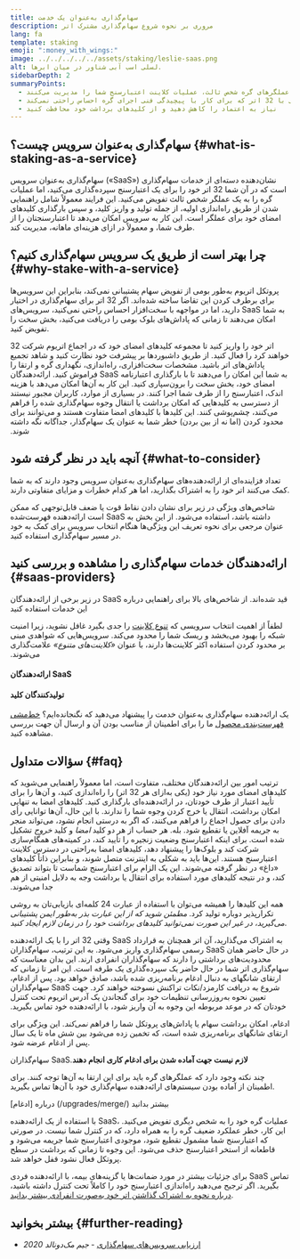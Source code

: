 ```yaml
---
title: سهام‌گذاری به‌عنوان یک خدمت
description: مروری بر نحوه شروع سهام‌گذاری مشترک اتر
lang: fa
template: staking
emoji: ":money_with_wings:"
image: ../../../../../assets/staking/leslie-saas.png
alt: لسلی اسب آبی شناور در میان ابرها.
sidebarDepth: 2
summaryPoints:
  - عملگرهای گره شخص ثالث، عملیات کلاینت اعتبارسنج شما را مدیریت می‌کنند
  - گزینه‌ای عالی برای هر کسی با 32 اتر که برای کار با پیچیدگی فنی اجرای گره احساس راحتی نمی‌کند
  - نیاز به اعتماد را کاهش دهید و از کلیدهای برداشت خود محافظت کنید
---
```


## سهام‌گذاری به‌عنوان سرویس چیست؟ {#what-is-staking-as-a-service}

سهام‌گذاری به‌عنوان سرویس («SaaS») نشان‌دهنده دسته‌ای از خدمات سهام‌گذاری است که در آن شما 32 اتر خود را برای یک اعتبارسنج سپرده‌گذاری می‌کنید، اما عملیات گره را به یک عملگر شخص ثالث تفویض می‌کنید. این فرایند معمولاً شامل راهنمایی شدن از طریق راه‌اندازی اولیه، از جمله تولید و واریز کلید، و سپس بارگذاری کلیدهای امضای خود برای عملگر است. این کار به سرویس امکان می‌دهد تا اعتبارسنجتان را از طرف شما، و معمولاً در ازای هزینه‌ای ماهانه، مدیریت کند.

## چرا بهتر است از طریق یک سرویس سهام‌گذاری کنیم؟ {#why-stake-with-a-service}

پروتکل اتریوم به‌طور بومی از تفویض سهام پشتیبانی نمی‌کند، بنابراین این سرویس‌ها برای برطرف کردن این تقاضا ساخته شده‌اند. اگر 32 اتر برای سهام‌گذاری در اختیار دارید، اما در مواجهه با سخت‌افزار احساس راحتی نمی‌کنید، سرویس‌های SaaS به شما امکان می‌دهند تا زمانی که پاداش‌های بلوک بومی را دریافت می‌کنید، بخش سخت را تفویض کنید.

<CardGrid>
  <Card title="اعتبارسنج خودتان" emoji=":desktop_computer:">
    32 اتر خود را واریز کنید تا مجموعه کلیدهای امضای خود که در اجماع اتریوم شرکت خواهند کرد را فعال کنید. از طریق داشبوردها بر پیشرفت خود نظارت کنید و شاهد تجمیع پاداش‌های اتر باشید.
  </Card>
  <Card title="شروع آسان" emoji="🏁">
    مشخصات سخت‌افزاری، راه‌اندازی، نگهداری گره و ارتقا را فراموش کنید.
    ارائه‌دهندگان SaaS به شما این امکان را می‌دهند تا با بارگذاری اعتبارنامه امضای خود، بخش سخت را برون‌سپاری کنید. این کار به آن‌ها امکان می‌دهد با هزینه اندک، اعتبارسنج را از طرف شما اجرا کنند.
  </Card>
  <Card title="محدود کردن ریسکتان" emoji=":shield:">
    در بسیاری از موارد، کاربران مجبور نیستند از دسترسی به کلیدهایی که امکان برداشت یا انتقال وجوه سهام‌گذاری شده را فراهم می‌کنند، چشم‌پوشی کنند. این کلیدها با کلیدهای امضا متفاوت هستند و می‌توانند برای محدود کردن (اما نه از بین بردن) خطر شما به عنوان یک سهام‌گذار، جداگانه نگه داشته شوند.
  </Card>
</CardGrid>

<StakingComparison page="saas" />

## آنچه باید در نظر گرفته شود {#what-to-consider}

تعداد فزاینده‌ای از ارائه‌دهنده‌های سهام‌گذاری به‌عنوان سرویس وجود دارند که به شما کمک می‌کنند اتر خود را به اشتراک بگذارید، اما هر کدام خطرات و مزایای متفاوتی دارند.

شاخص‌های ویژگی در زیر برای نشان دادن نقاط قوت یا ضعف قابل‌توجهی که ممکن است ارائه‌دهنده فهرست‌شده SaaS داشته باشد، استفاده می‌شود. از این بخش به عنوان مرجعی برای نحوه تعریف این ویژگی‌ها هنگام انتخاب سرویس برای کمک به خود در مسیر سهام‌گذاری استفاده کنید.

<StakingConsiderations page="saas" />

## ارائه‌دهندگان خدمات سهام‌گذاری را مشاهده و بررسی کنید {#saas-providers}

در زیر برخی از ارائه‌دهندگان SaaS قید شده‌اند. از شاخص‌های بالا برای راهنمایی درباره این خدمات استفاده کنید

<InfoBanner emoji="⚠️" isWarning>
لطفاً از اهمیت انتخاب سرویسی که <a href="/developers/docs/nodes-and-clients/client-diversity/">تنوع کلاینت</a> را جدی بگیرد غافل نشوید، زیرا امنیت شبکه را بهبود می‌بخشد و ریسک شما را محدود می‌کند. سرویس‌هایی که شواهدی مبنی بر محدود کردن استفاده اکثر کلاینت‌ها دارند، با عنوان <em style="text-transform: uppercase;">«کلاینت‌های متنوع»</em> علامت‌گذاری می‌شوند.

</InfoBanner>

#### ارائه‌دهندگان SaaS

<StakingProductsCardGrid category="saas" />

#### تولید‌کنندگان کلید

<StakingProductsCardGrid category="keyGen" />

یک ارائه‌دهنده سهام‌گذاری به‌عنوان خدمت را پیشنهاد می‌دهید که نگنجانده‌ایم؟ [خط‌مشی فهرست‌بندی محصول](/contributing/adding-staking-products/) ما را برای اطمینان از مناسب بودن آن و ارسال آن جهت بررسی مشاهده کنید.

## سؤالات متداول {#faq}

<ExpandableCard title="چه کسی کلیدهای من را نگه می‌دارد؟" eventCategory="SaasStaking" eventName="clicked who holds my keys">
  ترتیب امور بین ارائه‌دهندگان مختلف، متفاوت است، اما معمولاً راهنمایی می‌شوید که کلیدهای امضای مورد نیاز خود (یکی به‌ازای هر 32 اتر) را راه‌اندازی کنید، و آن‌ها را برای تأیید اعتبار از طرف خودتان، در ارائه‌دهنده‌ای بارگذاری کنید. کلیدهای امضا به تنهایی امکان برداشت، انتقال یا خرج کردن وجوه شما را ندارند. با این حال، آن‌ها توانایی رأی دادن برای حصول اجماع را فراهم می‌کنند، که اگر به درستی انجام نشود، می‌تواند منجر به جریمه آفلاین یا تقطیع شود.
</ExpandableCard>

<ExpandableCard title="پس دو مجموعه کلید وجود دارد؟" eventCategory="SaasStaking" eventName="clicked so there are two sets of keys">
بله. هر حساب از هر دو کلید <em>امضا</em> و کلید <em>خروج</em> تشکیل شده است. برای اینکه اعتبارسنج وضعیت زنجیره را تأیید کند، در کمیته‌های همگام‌سازی شرکت کند و بلوک‌ها را پیشنهاد دهد، کلیدهای امضا به‌راحتی در دسترس کلاینت اعتبارسنج هستند. این‌ها باید به شکلی به اینترنت متصل شوند، و بنابراین ذاتاً کلیدهای «داغ» در نظر گرفته می‌شوند. این یک الزام برای اعتبارسنج شماست تا بتواند تصدیق کند، و در نتیجه کلیدهای مورد استفاده برای انتقال یا برداشت وجه به دلایل امنیتی از هم جدا می‌شوند.

همه این کلیدها را همیشه می‌توان با استفاده از عبارت 24 کلمه‌ای بازیابی‌تان به روشی تکرارپذیر دوباره تولید کرد. <em>مطمئن شوید که از این عبارت بذر به‌طور ایمن پشتیبانی می‌گیرید، در غیر این صورت نمی‌توانید کلیدهای برداشت خود را در زمان لازم ایجاد کنید</em>.
</ExpandableCard>

<ExpandableCard title="چه زمانی می‌توانم برداشت کنم؟" eventCategory="SaasStaking" eventName="clicked when can I withdraw">
  وقتی 32 اتر را با یک ارائه‌دهنده SaaS به اشتراک می‌گذارید، آن اتر همچنان به قرارداد رسمی سهام‌گذاری واریز می‌شود. به این ترتیب، سهام‌گذاران SaaS در حال حاضر همان محدودیت‌های برداشتی را دارند که سهام‌گذاران انفرادی ارند. این بدان معناست که سهام‌گذاری اتر شما در حال حاضر یک سپرده‌گذاری یک طرفه است. این امر تا زمانی که ارتقای شانگهای به دنبال ادغام برنامه‌ریزی شده باشد، صادق خواهد بود.
</ExpandableCard>

<ExpandableCard title="با بروزرسانی ادغام چه چیزی تغییر خواهد کرد؟" eventCategory="SaasStaking" eventName="clicked what will change with the Merge">
  پس از ادغام، سهام‌گذاران SaaS شروع به دریافت کارمزد/نکات تراکنش نسوخته خواهند کرد. جهت تعیین نحوه به‌روزرسانی تنظیمات خود برای گنجاندن یک آدرس اتریوم تحت کنترل خودتان که در موعد مربوطه این وجوه به آن واریز شود، با ارائه‌دهنده خود تماس بگیرید.

ادغام، امکان برداشت سهام یا پاداش‌های پروتکل شما را فراهم <em>نمی‌کند</em>. این ویژگی برای ارتقای شانگهای برنامه‌ریزی شده است، که تخمین زده می‌شود بین شش ماه تا یک سال پس از ادغام عرضه شود.
</ExpandableCard>

<ExpandableCard title="آیا سهام‌گذاران SaaS نیاز به انجام کاری برای ادغام دارند؟">
سهام‌گذاران SaaS‏ <strong>لازم نیست جهت آماده شدن برای ادغام کاری انجام دهند</strong>.

چند نکته وجود دارد که عملگرهای گره باید برای این ارتقا به آن‌ها توجه کنند. برای اطمینان از آماده بودن سیستم‌های ارائه‌دهنده سهام‌گذاری خود با آن‌ها تماس بگیرید.

درباره [ادغام] (/upgrades/merge/) بیشتر بدانید
</ExpandableCard>

<ExpandableCard title="اگر مشمول تقطیع شوم چه اتفاقی می افتد؟" eventCategory="SaasStaking" eventName="clicked what happens if I get slashed">
با استفاده از یک ارائه‌دهنده SaaS، عملیات گره خود را به شخص دیگری تفویض می‌کنید. این کار، خطر عملکرد ضعیف گره را به همراه دارد، که در کنترل شما نیست. در صورتی که اعتبارسنج شما مشمول تقطیع شود، موجودی اعتبارسنج شما جریمه می‌شود و قاطعانه از استخر اعتبارسنج حذف می‌شود. این وجوه تا زمانی که برداشت در سطح پروتکل فعال نشود قفل خواهد شد.

برای جزئیات بیشتر در مورد ضمانت‌ها یا گزینه‌های بیمه، با ارائه‌دهنده فردی SaaS تماس بگیرید. اگر ترجیح می‌دهید راه‌اندازی اعتبارسنج خود را کاملاً تحت کنترل داشته باشید، <a href="/staking/solo/">درباره نحوه به اشتراک گذاشتن اتر خود به‌صورت انفرادی بیشتر بدانید</a>.
</ExpandableCard>

## بیشتر بخوانید {#further-reading}

- [ارزیابی سرویس‌های سهام‌گذاری](https://www.attestant.io/posts/evaluating-staking-services/) - _جیم مک‌دونالد 2020_

